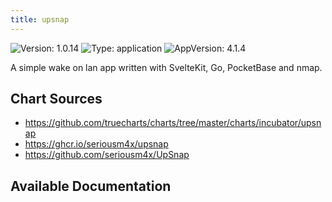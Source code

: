 ```yaml
---
title: upsnap
---
```


![Version: 1.0.14](https://img.shields.io/badge/Version-1.0.14-informational?style=flat-square) ![Type: application](https://img.shields.io/badge/Type-application-informational?style=flat-square) ![AppVersion: 4.1.4](https://img.shields.io/badge/AppVersion-4.1.4-informational?style=flat-square)

A simple wake on lan app written with SvelteKit, Go, PocketBase and nmap.

## Chart Sources

- https://github.com/truecharts/charts/tree/master/charts/incubator/upsnap
- https://ghcr.io/seriousm4x/upsnap
- https://github.com/seriousm4x/UpSnap

## Available Documentation

